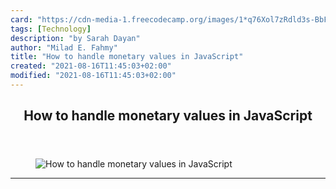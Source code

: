 ```yaml
---
card: "https://cdn-media-1.freecodecamp.org/images/1*q76Xol7zRdld3s-BbFrB_Q.jpeg"
tags: [Technology]
description: "by Sarah Dayan"
author: "Milad E. Fahmy"
title: "How to handle monetary values in JavaScript"
created: "2021-08-16T11:45:03+02:00"
modified: "2021-08-16T11:45:03+02:00"
---
```

<div class="site-wrapper">
<main id="site-main" class="site-main outer">
<div class="inner">
<article class="post-full post tag-technology tag-programming tag-startup tag-javascript tag-tech ">
<header class="post-full-header">
<h1 class="post-full-title">How to handle monetary values in JavaScript</h1>
</header>
<figure class="post-full-image">
<picture>
<source media="(max-width: 700px)" sizes="1px" srcset="data:image/gif;base64,R0lGODlhAQABAIAAAAAAAP///yH5BAEAAAAALAAAAAABAAEAAAIBRAA7 1w">
<source media="(min-width: 701px)" sizes="(max-width: 800px) 400px,
(max-width: 1170px) 700px,
1400px" srcset="https://cdn-media-1.freecodecamp.org/images/1*q76Xol7zRdld3s-BbFrB_Q.jpeg 300w,
https://cdn-media-1.freecodecamp.org/images/1*q76Xol7zRdld3s-BbFrB_Q.jpeg 600w,
https://cdn-media-1.freecodecamp.org/images/1*q76Xol7zRdld3s-BbFrB_Q.jpeg 1000w,
https://cdn-media-1.freecodecamp.org/images/1*q76Xol7zRdld3s-BbFrB_Q.jpeg 2000w">
<img onerror="this.style.display='none'" src="https://cdn-media-1.freecodecamp.org/images/1*q76Xol7zRdld3s-BbFrB_Q.jpeg" alt="How to handle monetary values in JavaScript">
</picture>
</figure>
<section class="post-full-content">
<div class="post-content medium-migrated-article">
</div>
<hr>
</section>
</article>
</div>
</main>
</div>
<!-- Google Tag Manager (noscript) -->
<!-- End Google Tag Manager (noscript) -->
